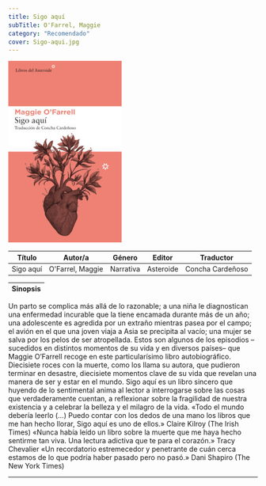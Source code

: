 ```yaml
---
title: Sigo aquí
subTitle: O'Farrel, Maggie
category: "Recomendado"
cover: Sigo-aqui.jpg
---
```

!["Imagen no encontrada"](Sigo-aqui.jpg)

Título | Autor/a | Género | Editor | Traductor |
------ | ------- | ------ | ------ | --------- |
Sigo aquí | O'Farrel, Maggie | Narrativa | Asteroide | Concha Cardeñoso |

|Sinopsis|
|--------|
Un parto se complica más allá de lo razonable; a una niña le diagnostican una enfermedad incurable que la tiene encamada durante más de un año; una adolescente es agredida por un extraño mientras pasea por el campo; el avión en el que una joven viaja a Asia se precipita al vacío; una mujer se salva por los pelos de ser atropellada.
Estos son algunos de los episodios –sucedidos en distintos momentos de su vida y en diversos países– que Maggie O’Farrell recoge en este particularísimo libro autobiográfico. Diecisiete roces con la muerte, como los llama su autora, que pudieron terminar en desastre, diecisiete momentos clave de su vida que revelan una manera de ser y estar en el mundo. Sigo aquí es un libro sincero que huyendo de lo sentimental anima al lector a interrogarse sobre las cosas que verdaderamente cuentan, a reflexionar sobre la fragilidad de nuestra existencia y a celebrar la belleza y el milagro de la vida.
«Todo el mundo debería leerlo (…) Puedo contar con los dedos de una mano los libros que me han hecho llorar, Sigo aquí es uno de ellos.» Claire Kilroy (The Irish Times)
«Nunca había leído un libro sobre la muerte que me haya hecho sentirme tan viva. Una lectura adictiva que te para el corazón.» Tracy Chevalier
«Un recordatorio estremecedor y penetrante de cuán cerca estamos de lo que podría haber pasado pero no pasó.» Dani Shapiro (The New York Times)
***